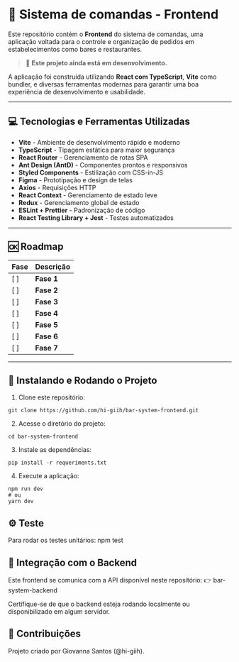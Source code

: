 # 📑 Sistema de comandas - Frontend

Este repositório contém o **Frontend** do sistema de comandas, uma aplicação voltada para o controle e organização de pedidos em estabelecimentos como bares e restaurantes.

> 🚧 **Este projeto ainda está em desenvolvimento.**

A aplicação foi construída utilizando **React com TypeScript**, **Vite** como bundler, e diversas ferramentas modernas para garantir uma boa experiência de desenvolvimento e usabilidade.

---

## 💻 Tecnologias e Ferramentas Utilizadas

- **Vite** - Ambiente de desenvolvimento rápido e moderno
- **TypeScript** - Tipagem estática para maior segurança
- **React Router** - Gerenciamento de rotas SPA
- **Ant Design (AntD)** - Componentes prontos e responsivos
- **Styled Components** - Estilização com CSS-in-JS
- **Figma** - Prototipação e design de telas
- **Axios** - Requisições HTTP
- **React Context** - Gerenciamento de estado leve
- **Redux** - Gerenciamento global de estado
- **ESLint + Prettier** - Padronização de código
- **React Testing Library + Jest** - Testes automatizados

---
## 🆗 Roadmap

   | Fase | Descrição |
   |------|-----------|
[ ]| **Fase 1** | Preparação e base do projeto (configs iniciais, rotas base, arquitetura) |
[ ]| **Fase 2** | Criação das rotas e estrutura básica das páginas |
[ ]| **Fase 3** | Funcionalidade de **Clientes** (listagem, cadastro, edição) |
[ ]| **Fase 4** | Funcionalidade de **Produtos** (listagem, criação, valores) |
[ ]| **Fase 5** | Comandas: tela **Home** e funcionalidade de **criação de comanda** |
[ ]| **Fase 6** | Tela de **detalhamento da comanda**, consumo e atualização |
[ ]| **Fase 7** | Finalizações, responsividade, refatorações e testes |

---

## 🚀 Instalando e Rodando o Projeto


1. Clone este repositório:
```
git clone https://github.com/hi-giih/bar-system-frontend.git
```

2. Acesse o diretório do projeto:
```
cd bar-system-frontend
```

3. Instale as dependências:
```
pip install -r requeriments.txt
```

4. Execute a aplicação:
```
npm run dev
# ou
yarn dev
```

## ⚙ Teste
Para rodar os testes unitários: npm test

## 🔗 Integração com o Backend
Este frontend se comunica com a API disponível neste repositório:
👉 bar-system-backend

Certifique-se de que o backend esteja rodando localmente ou disponibilizado em algum servidor.

## 📜 Contribuições
Projeto criado por Giovanna Santos (@hi-giih).